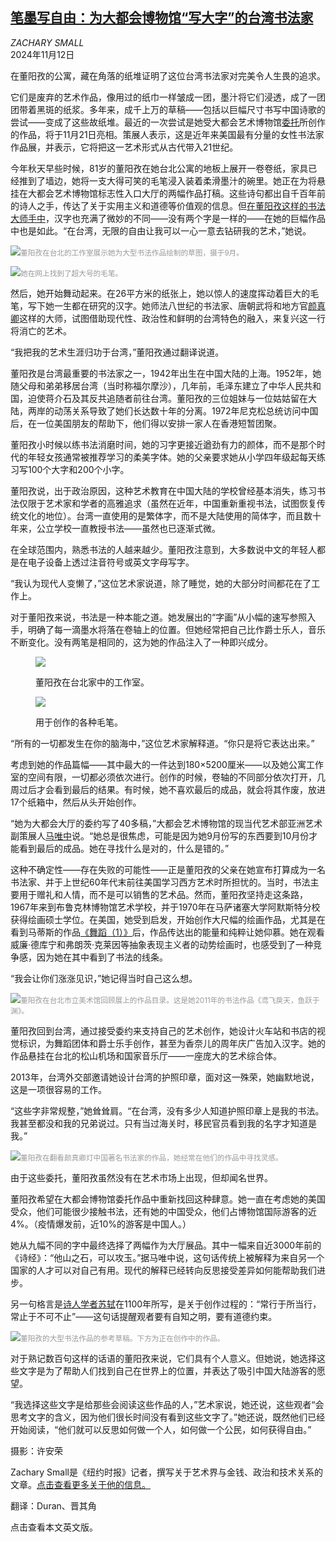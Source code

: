 <!--1731406022000-->
[笔墨写自由：为大都会博物馆“写大字”的台湾书法家](https://cn.nytimes.com/culture/20241112/taiwanese-calligrapher-message-of-freedom-met/)
------

<address>ZACHARY SMALL</address><time pudate="2024-11-12 05:35:00" datetime="2024-11-12 05:35:00">2024年11月12日</time><section><p>在董阳孜的公寓，藏在角落的纸堆证明了这位台湾书法家对完美令人生畏的追求。</p><p>它们是废弃的艺术作品，像用过的纸巾一样皱成一团，墨汁将它们浸透，成了一团团带着黑斑的纸浆。多年来，成千上万的草稿——包括以巨幅尺寸书写中国诗歌的尝试——变成了这些故纸堆。最近的一次尝试是她受大都会艺术博物馆<a rel="noopener noreferrer" target="_blank" href="https://www.metmuseum.org/exhibitions/the-great-hall-commission-tong-yang-tze">委托</a>所创作的作品，将于11月21日亮相。策展人表示，这是近年来美国最有分量的女性书法家作品展，并表示，它将把这一艺术形式从古代带入21世纪。</p><p>今年秋天早些时候，81岁的董阳孜在她台北公寓的地板上展开一卷卷纸，家具已经推到了墙边，她将一支大得可笑的毛笔浸入装着柔滑墨汁的碗里。她正在为将悬挂在大都会艺术博物馆标志性入口大厅的两幅作品打稿。这些诗句都出自千百年前的诗人之手，传达了关于实用主义和道德等价值观的信息。但<a href="https://www.nytimes.com/2001/06/22/arts/art-in-review-china-without-borders.html">在董阳孜这样的书法大师手中</a>，汉字也充满了微妙的不同——没有两个字是一样的——在她的巨幅作品中也是如此。“在台湾，无限的自由让我可以一心一意去钻研我的艺术，”她说。</p><p><img src="https://images.weserv.nl/?url=static01.nyt.com/images/2024/11/10/multimedia/00yang-met-01-mbgh/00yang-met-01-mbgh-master1050.jpg"><small style="color: #999;">董阳孜在台北的工作室展示她为大型书法作品绘制的草图，摄于9月。</small></p><p><img src="https://images.weserv.nl/?url=static01.nyt.com/images/2024/11/10/multimedia/00yang-met-02-mbgh/00yang-met-02-mbgh-master1050.jpg"><small style="color: #999;">她在网上找到了超大号的毛笔。</small></p><p>然后，她开始舞动起来。在26平方米的纸张上，她以惊人的速度挥动着巨大的毛笔，写下她一生都在研究的汉字。她师法八世纪的书法家、唐朝武将和地方官<a rel="noopener noreferrer" target="_blank" href="https://www.bbc.com/news/world-asia-china-46887545">颜真卿</a>这样的大师，试图借助现代性、政治性和鲜明的台湾特色的融入，来复兴这一行将消亡的艺术。</p><p>“我把我的艺术生涯归功于台湾，”董阳孜通过翻译说道。</p><p>董阳孜是台湾最重要的书法家之一，1942年出生在中国大陆的上海。1952年，她随父母和弟弟移居台湾（当时称福尔摩沙），几年前，毛泽东建立了中华人民共和国，迫使蒋介石及其反共追随者前往台湾。董阳孜的三位姐妹与一位姑姑留在大陆，两岸的动荡关系导致了她们长达数十年的分离。1972年尼克松总统访问中国后，在一位美国朋友的帮助下，他们得以安排一家人在香港短暂团聚。</p><p>董阳孜小时候以练书法消磨时间，她的习字更接近遒劲有力的颜体，而不是那个时代的年轻女孩通常被推荐学习的柔美字体。她的父亲要求她从小学四年级起每天练习写100个大字和200个小字。</p><p>董阳孜说，出于政治原因，这种艺术教育在中国大陆的学校曾经基本消失，练习书法仅限于艺术家和学者的高雅追求（虽然在近年，中国重新重视书法，试图恢复传统文化的地位）。台湾一直使用的是繁体字，而不是大陆使用的简体字，而且数十年来，公立学校一直教授书法——虽然也已逐渐式微。</p><p>在全球范围内，熟悉书法的人越来越少。董阳孜注意到，大多数说中文的年轻人都是在电子设备上透过注音符号或英文字母写字。</p><p>“我认为现代人变懒了，”这位艺术家说道，除了睡觉，她的大部分时间都花在了工作上。</p><p>对于董阳孜来说，书法是一种本能之道。她发展出的“字画”从小幅的速写参照入手，明确了每一滴墨水将落在卷轴上的位置。但她经常把自己比作爵士乐人，音乐不断变化。没有两笔是相同的，这为她的作品注入了一种即兴成分。</p><p><figure><img src="https://images.weserv.nl/?url=static01.nyt.com/images/2024/11/10/multimedia/00yang-met-03-mbgh/00yang-met-03-mbgh-jumbo.jpg"></p><figcaption>董阳孜在台北家中的工作室。 <cite></cite></figcaption></figure><p><figure><img src="https://images.weserv.nl/?url=static01.nyt.com/images/2024/11/10/multimedia/00yang-met-04-mbgh/00yang-met-04-mbgh-jumbo.jpg"></p><figcaption>用于创作的各种毛笔。 <cite></cite></figcaption></figure><p>“所有的一切都发生在你的脑海中，”这位艺术家解释道。“你只是将它表达出来。”</p><p>考虑到她的作品篇幅——其中最大的一件达到180×5200厘米——以及她公寓工作室的空间有限，一切都必须依次进行。创作的时候，卷轴的不同部分依次打开，几周过后才会看到最后的结果。有时候，她不喜欢最后的成品，就会将其作废，放进17个纸箱中，然后从头开始创作。</p><p>“她为大都会大厅的委约写了40多稿，”大都会艺术博物馆的现当代艺术部亚洲艺术副策展人<a rel="noopener noreferrer" target="_blank" href="https://www.metmuseum.org/press/news/2022/lesley-ma">马唯中</a>说。“她总是很焦虑，可能是因为她9月份写的东西要到10月份才能看到最后的成品。她在寻找什么是对的，什么是错的。”</p><p>这种不确定性——存在失败的可能性——正是董阳孜的父亲在她宣布打算成为一名书法家、并于上世纪60年代末前往美国学习西方艺术时所担忧的。当时，书法主要用于赠礼和人情，而不是可以销售的艺术品。然而，董阳孜坚持走这条路，1967年来到布鲁克林博物馆艺术学校，并于1970年在马萨诸塞大学阿默斯特分校获得绘画硕士学位。在美国，她受到启发，开始创作大尺幅的绘画作品，尤其是在看到马蒂斯的作品<a rel="noopener noreferrer" target="_blank" href="https://www.moma.org/collection/works/79124">《舞蹈（1）》</a>后，作品传达出的能量和纯粹让她仰慕。她在观看威廉·德库宁和弗朗茨·克莱因等抽象表现主义者的动势绘画时，也感受到了一种竞争感，因为她在其中看到了书法的线条。</p><p>“我会让你们涨涨见识，”她记得当时自己这么想。</p><p><img src="https://images.weserv.nl/?url=static01.nyt.com/images/2024/11/10/multimedia/00yang-met-07-mbgh/00yang-met-07-mbgh-master1050.jpg"><small style="color: #999;">董阳孜在台北市立美术馆回顾展上的作品目录。这是她2011年的书法作品《鸢飞戾天，鱼跃于渊》。</small></p><p>董阳孜回到台湾，通过接受委约来支持自己的艺术创作，她设计火车站和书店的视觉标识，为舞蹈团体和爵士乐手创作，甚至为香奈儿的周年庆广告加入汉字。她的作品悬挂在台北的松山机场和国家音乐厅——一座庞大的艺术综合体。</p><p>2013年，台湾外交部邀请她设计台湾的护照印章，面对这一殊荣，她幽默地说，这是一项很容易的工作。</p><p>“这些字非常规整，”她耸耸肩。“在台湾，没有多少人知道护照印章上是我的书法。我甚至都没和我的兄弟说过。只有当过海关时，移民官员看到我的名字才知道是我。”</p><p><img src="https://images.weserv.nl/?url=static01.nyt.com/images/2024/11/10/multimedia/00yang-met-05-mbgh/00yang-met-05-mbgh-master1050.jpg"><small style="color: #999;">董阳孜在翻看颜真卿灯中国著名书法家的作品，她经常在他们的作品中寻找灵感。</small></p><p>由于这些委托，董阳孜虽然没有在艺术市场上出现，但却闻名世界。</p><p>董阳孜希望在大都会博物馆委托作品中重新找回这种肆意。她一直在考虑她的美国受众，他们可能很少接触书法，还有她的中国受众，他们占博物馆国际游客的近4%。（疫情爆发前，近10%的游客是中国人。）</p><p>她从九幅不同的字中最终选择了两幅作为大厅展品。其中一幅来自近3000年前的《诗经》：“他山之石，可以攻玉。”据马唯中说，这句话传统上被解释为来自另一个国家的人才可以对自己有用。现代的解释已经转向反思接受差异如何能帮助我们进步。</p><p>另一句格言是<a rel="noopener noreferrer" target="_blank" href="https://www.christies.com/en/stories/su-shi-giant-of-chinese-culture-64a72a8689a14c3694f37f3babcb4abb">诗人学者苏轼</a>在1100年所写，是关于创作过程的：“常行于所当行，常止于不可不止”——这句话提醒观者要有自知之明，要有道德约束。</p><p><img src="https://images.weserv.nl/?url=static01.nyt.com/images/2024/11/10/multimedia/00yang-met-06-mbgh/00yang-met-06-mbgh-master1050.jpg"><small style="color: #999;">董阳孜的大型书法作品的参考草稿。下方为正在创作中的作品。</small></p><p>对于熟记数百句这样的话语的董阳孜来说，它们具有个人意义。但她说，她选择这些文字是为了帮助人们找到自己在世界上的位置，并表达了吸引中国大陆游客的愿望。</p><p>“我选择这些文字是给那些会阅读这些作品的人，”艺术家说，她还说，这些观者“会思考文字的含义，因为他们很长时间没有看到这些文字了。”她还说，既然他们已经开始阅读，“他们就可以反思如何做一个人，如何做一个公民，如何获得自由。”</p></section><footer><p>摄影：许安荣</p><p>Zachary Small是《纽约时报》记者，撰写关于艺术界与金钱、政治和技术关系的文章。<a rel="nofollow" target="_blank" href="https://www.nytimes.com/by/zachary-small">点击查看更多关于他的信息。</a></p><p>翻译：Duran、晋其角</p><p>点击查看本文英文版。</p></footer>
